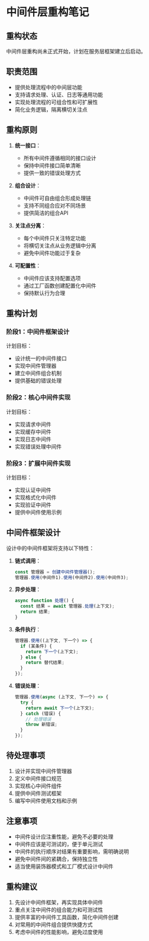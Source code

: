 # 中间件层重构笔记

## 重构状态

中间件层重构尚未正式开始，计划在服务层框架建立后启动。

## 职责范围

- 提供处理流程中的中间层功能
- 支持请求处理、认证、日志等通用功能
- 实现处理流程的可组合性和可扩展性
- 简化业务逻辑，隔离横切关注点

## 重构原则

1. **统一接口**：
   - 所有中间件遵循相同的接口设计
   - 保持中间件接口简单清晰
   - 提供一致的错误处理方式

2. **组合设计**：
   - 中间件可自由组合形成处理链
   - 支持不同组合应对不同场景
   - 提供简洁的组合API

3. **关注点分离**：
   - 每个中间件只关注特定功能
   - 将横切关注点从业务逻辑中分离
   - 避免中间件功能过于复杂

4. **可配置性**：
   - 中间件应该支持配置选项
   - 通过工厂函数创建配置化中间件
   - 保持默认行为合理

## 重构计划

### 阶段1：中间件框架设计

计划目标：
- 设计统一的中间件接口
- 实现中间件管理器
- 建立中间件组合机制
- 提供基础的错误处理

### 阶段2：核心中间件实现

计划目标：
- 实现请求中间件
- 实现缓存中间件
- 实现日志中间件
- 实现错误处理中间件

### 阶段3：扩展中间件实现

计划目标：
- 实现认证中间件
- 实现格式化中间件
- 实现验证中间件
- 提供中间件使用示例

## 中间件框架设计

设计中的中间件框架将支持以下特性：

1. **链式调用**：
   ```js
   const 管理器 = 创建中间件管理器();
   管理器.使用(中间件1).使用(中间件2).使用(中间件3);
   ```

2. **异步处理**：
   ```js
   async function 处理() {
     const 结果 = await 管理器.处理(上下文);
     return 结果;
   }
   ```

3. **条件执行**：
   ```js
   管理器.使用((上下文, 下一个) => {
     if (某条件) {
       return 下一个(上下文);
     } else {
       return 替代结果;
     }
   });
   ```

4. **错误处理**：
   ```js
   管理器.使用(async (上下文, 下一个) => {
     try {
       return await 下一个(上下文);
     } catch (错误) {
       // 处理错误
       throw 新错误;
     }
   });
   ```

## 待处理事项

1. 设计并实现中间件管理器
2. 定义中间件接口规范
3. 实现核心中间件组件
4. 提供中间件测试框架
5. 编写中间件使用文档和示例

## 注意事项

- 中间件设计应注重性能，避免不必要的处理
- 中间件应该是可测试的，便于单元测试
- 中间件的执行顺序对结果有重要影响，需明确说明
- 避免中间件间的紧耦合，保持独立性
- 适当使用装饰器模式和工厂模式设计中间件

## 重构建议

1. 先设计中间件框架，再实现具体中间件
2. 重点关注中间件的组合能力和可测试性
3. 提供丰富的中间件工具函数，简化中间件创建
4. 对常用的中间件组合提供快捷方式
5. 考虑中间件的性能影响，避免过度使用 